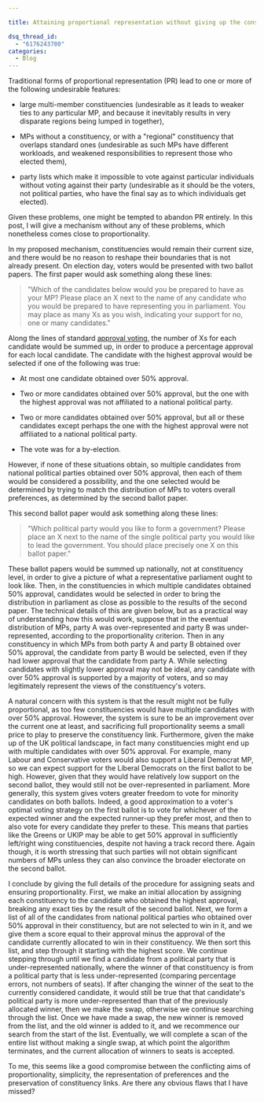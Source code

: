 ```yaml
---

title: Attaining proportional representation without giving up the constituency link

dsq_thread_id:
  - "6176243780"
categories:
  - Blog
---
```

Traditional forms of proportional representation (PR) lead to one or more of the following undesirable features:

    
  * large multi-member constituencies (undesirable as it leads to weaker ties to any particular MP, and because it inevitably results in very disparate regions being lumped in together),

    
  * MPs without a constituency, or with a "regional" constituency that overlaps standard ones (undesirable as such MPs have different workloads, and weakened responsibilities to represent those who elected them),

    
  * party lists which make it impossible to vote against particular individuals without voting against their party (undesirable as it should be the voters, not political parties, who have the final say as to which individuals get elected).

Given these problems, one might be tempted to abandon PR entirely. In this post, I will give a mechanism without any of these problems, which nonetheless comes close to proportionality.

In my proposed mechanism, constituencies would remain their current size, and there would be no reason to reshape their boundaries that is not already present. On election day, voters would be presented with two ballot papers. The first paper would ask something along these lines:
<blockquote>"Which of the candidates below would you be prepared to have as your MP? Please place an X next to the name of any candidate who you would be prepared to have representing you in parliament. You may place as many Xs as you wish, indicating your support for no, one or many candidates."</blockquote>
Along the lines of standard <a href="https://en.wikipedia.org/wiki/Approval_voting">approval voting</a>, the number of Xs for each candidate would be summed up, in order to produce a percentage approval for each local candidate. The candidate with the highest approval would be selected if one of the following was true:

    
  * At most one candidate obtained over 50% approval.

    
  * Two or more candidates obtained over 50% approval, but the one with the highest approval was not affiliated to a national political party.

    
  * Two or more candidates obtained over 50% approval, but all or these candidates except perhaps the one with the highest approval were not affiliated to a national political party.

    
  * The vote was for a by-election.

However, if none of these situations obtain, so multiple candidates from national political parties obtained over 50% approval, then each of them would be considered a possibility, and the one selected would be determined by trying to match the distribution of MPs to voters overall preferences, as determined by the second ballot paper.

This second ballot paper would ask something along these lines:
<blockquote>"Which political party would you like to form a government? Please place an X next to the name of the single political party you would like to lead the government. You should place precisely one X on this ballot paper."</blockquote>
These ballot papers would be summed up nationally, not at constituency level, in order to give a picture of what a representative parliament ought to look like. Then, in the constituencies in which multiple candidates obtained 50% approval, candidates would be selected in order to bring the distribution in parliament as close as possible to the results of the second paper. The technical details of this are given below, but as a practical way of understanding how this would work, suppose that in the eventual distribution of MPs, party A was over-represented and party B was under-represented, according to the proportionality criterion. Then in any constituency in which MPs from both party A and party B obtained over 50% approval, the candidate from party B would be selected, even if they had lower approval that the candidate from party A. While selecting candidates with slightly lower approval may not be ideal, any candidate with over 50% approval is supported by a majority of voters, and so may legitimately represent the views of the constituency's voters.

A natural concern with this system is that the result might not be fully proportional, as too few constituencies would have multiple candidates with over 50% approval. However, the system is sure to be an improvement over the current one at least, and sacrificing full proportionality seems a small price to play to preserve the constituency link. Furthermore, given the make up of the UK political landscape, in fact many constituencies might end up with multiple candidates with over 50% approval. For example, many Labour and Conservative voters would also support a Liberal Democrat MP, so we can expect support for the Liberal Democrats on the first ballot to be high. However, given that they would have relatively low support on the second ballot, they would still not be over-represented in parliament. More generally, this system gives voters greater freedom to vote for minority candidates on both ballots. Indeed, a good approximation to a voter's optimal voting strategy on the first ballot is to vote for whichever of the expected winner and the expected runner-up they prefer most, and then to also vote for every candidate they prefer to these. This means that parties like the Greens or UKIP may be able to get 50% approval in sufficiently left/right wing constituencies, despite not having a track record there. Again though, it is worth stressing that such parties will not obtain significant numbers of MPs unless they can also convince the broader electorate on the second ballot.

I conclude by giving the full details of the procedure for assigning seats and ensuring proportionality. First, we make an initial allocation by assigning each constituency to the candidate who obtained the highest approval, breaking any exact ties by the result of the second ballot. Next, we form a list of all of the candidates from national political parties who obtained over 50% approval in their constituency, but are not selected to win in it, and we give them a score equal to their approval minus the approval of the candidate currently allocated to win in their constituency. We then sort this list, and step through it starting with the highest score. We continue stepping through until we find a candidate from a political party that is under-represented nationally, where the winner of that constituency is from a political party that is less under-represented (comparing percentage errors, not numbers of seats). If after changing the winner of the seat to the currently considered candidate, it would still be true that that candidate's political party is more under-represented than that of the previously allocated winner, then we make the swap, otherwise we continue searching through the list. Once we have made a swap, the new winner is removed from the list, and the old winner is added to it, and we recommence our search from the start of the list. Eventually, we will complete a scan of the entire list without making a single swap, at which point the algorithm terminates, and the current allocation of winners to seats is accepted.

To me, this seems like a good compromise between the conflicting aims of proportionality, simplicity, the representation of preferences and the preservation of constituency links. Are there any obvious flaws that I have missed?